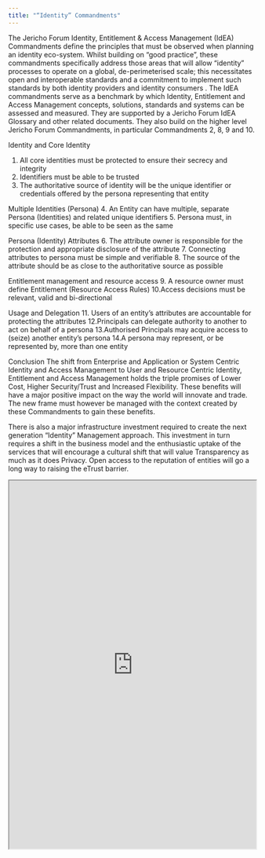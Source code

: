 ```yaml
---
title: "“Identity” Commandments"
---
```


The Jericho Forum Identity, Entitlement & Access Management (IdEA) Commandments define the principles that must be observed when planning an identity eco-system.
Whilst building on “good practice”, these commandments specifically address those areas that will allow “identity” processes to operate on a global, de-perimeterised scale; this necessitates open and interoperable standards and a commitment to implement such standards by both identity providers and identity consumers
.
The IdEA commandments serve as a benchmark by which Identity, Entitlement and Access Management concepts, solutions, standards and systems can be assessed and measured. They are supported by a Jericho Forum IdEA Glossary and other related documents. They also build on the higher level Jericho Forum Commandments, in particular Commandments 2, 8, 9 and 10.

Identity and Core Identity
1. All core identities must be protected to ensure their secrecy and integrity
2. Identifiers must be able to be trusted
3. The authoritative source of identity will be the unique identifier or credentials offered by the persona representing that entity

Multiple Identities (Persona)
4. An Entity can have multiple, separate Persona (Identities) and related
unique identifiers
5. Persona must, in specific use cases, be able to be seen as the same

Persona (Identity) Attributes
6. The attribute owner is responsible for the protection and appropriate
disclosure of the attribute
7. Connecting attributes to persona must be simple and verifiable
8. The source of the attribute should be as close to the authoritative source as
possible

Entitlement management and resource access
9. A resource owner must define Entitlement (Resource Access Rules)
10.Access decisions must be relevant, valid and bi-directional

Usage and Delegation
11. Users of an entity’s attributes are accountable for protecting the attributes
12.Principals can delegate authority to another to act on behalf of a persona
13.Authorised Principals may acquire access to (seize) another entity’s persona
14.A persona may represent, or be represented by, more than one entity 

Conclusion
The shift from Enterprise and Application or System Centric Identity and Access Management to User and Resource Centric Identity, Entitlement and Access Management holds the triple promises of Lower Cost, Higher Security/Trust and Increased Flexibility. These benefits will have a major positive impact on the way the world will innovate and trade. The new frame must however be managed with the context created by these Commandments to gain these benefits.

There is also a major infrastructure investment required to create the next generation “Identity” Management approach. This investment in turn requires a shift in the business model and the enthusiastic uptake of the services that will encourage a cultural shift that will value Transparency as much as it does Privacy. Open access to the reputation of entities will go a long way to raising the eTrust barrier.

<iframe height="750" width="100%" src="https://ewelton.github.io/ktest/wiki.html#%E2%80%9CIdentity%E2%80%9D%20Commandments"></iframe>
